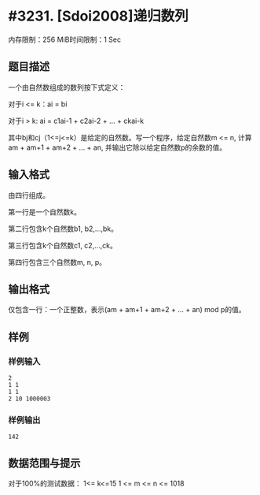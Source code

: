 # #3231. [Sdoi2008]递归数列

内存限制：256 MiB时间限制：1 Sec

## 题目描述

一个由自然数组成的数列按下式定义：

对于i <= k：ai = bi

对于i > k: ai = c1ai-1 + c2ai-2 + ... + ckai-k

其中bj和cj（1<=j<=k）是给定的自然数。写一个程序，给定自然数m <= n, 计算am + am+1 + am+2 + ... + an, 并输出它除以给定自然数p的余数的值。

## 输入格式

由四行组成。

第一行是一个自然数k。

第二行包含k个自然数b1, b2,...,bk。

第三行包含k个自然数c1, c2,...,ck。

第四行包含三个自然数m, n, p。

## 输出格式

仅包含一行：一个正整数，表示(am + am+1 + am+2 + ... + an) mod p的值。

## 样例

### 样例输入

    
    2
    1 1
    1 1
    2 10 1000003
    
    

### 样例输出

    
    142
    

## 数据范围与提示


对于100%的测试数据：
1<= k<=15
1 <= m <= n <= 1018
